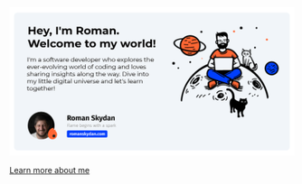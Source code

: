 <a href="https://romaskydan.com/">
  <img
    alt="Dive into my little digital universe and let's learn together"
    src="./image.png"
  />
</a>

[Learn more about me](https://romaskydan.com/)